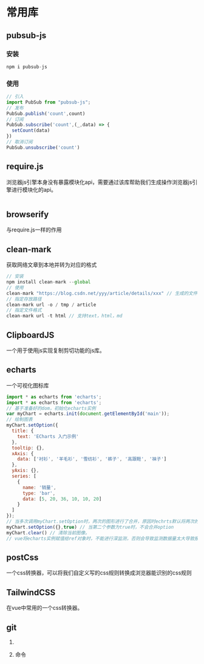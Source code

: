 # 常用库
## pubsub-js
### 安装
```js
npm i pubsub-js
```
### 使用
```js
// 引入
import PubSub from "pubsub-js";
// 发布
PubSub.publish('count',count)
// 订阅
PubSub.subscribe('count',(_,data) => {
  setCount(data)
})
// 取消订阅
PubSub.unsubscribe('count')
```
## require.js
浏览器js引擎本身没有暴露模块化api，需要通过该库帮助我们生成操作浏览器js引擎进行模块化的api。
```js 

```

## browserify
与require.js一样的作用

## clean-mark
获取网络文章到本地并转为对应的格式
```js
// 安装
npm install clean-mark --global
// 使用
clean-mark "https://blog.csdn.net/yyy/article/details/xxx" // 生成的文件名是xxx.md，默认下载到当前路径
// 指定存放路径
clean-mark url -o / tmp / article
// 指定文件格式
clean-mark url -t html // 支持text，html，md
```
## ClipboardJS
一个用于使用js实现复制剪切功能的js库。

## echarts
一个可视化图标库
```js
import * as echarts from 'echarts';
import * as echarts from 'echarts';
// 基于准备好的dom，初始化echarts实例
var myChart = echarts.init(document.getElementById('main'));
// 绘制图表
myChart.setOption({
  title: {
    text: 'ECharts 入门示例'
  },
  tooltip: {},
  xAxis: {
    data: ['衬衫', '羊毛衫', '雪纺衫', '裤子', '高跟鞋', '袜子']
  },
  yAxis: {},
  series: [
    {
      name: '销量',
      type: 'bar',
      data: [5, 20, 36, 10, 10, 20]
    }
  ]
});
// 当多次调用myChart.setOption时，两次的图形进行了合并，原因时echrts默认将两次的option进行了合并，两个方案，一个是清除当前实例的图形，一个是通过setOption的第二个参数进行控制
myChart.setOption({},true) // 当第二个参数为true时，不会合并option
myChart.clear() // 清除当前图像。
// vue将echarts实例赋值给ref对象时，不能进行深监测，否则会导致监测数据量太大导致报错。
```

## postCss
一个css转换器，可以将我们自定义写的css规则转换成浏览器能识别的css规则

## TailwindCSS
在vue中常用的一个css转换器。

## git
1. 

2. 命令




